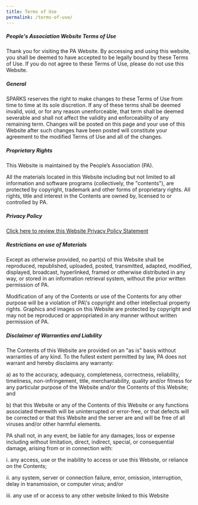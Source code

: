 ```yaml
---
title: Terms of Use
permalink: /terms-of-use/
---
```

##### **People's Association Website Terms of Use**

Thank you for visiting the PA Website. By accessing and using this website, you shall be deemed to have accepted to be legally bound by these Terms of Use. If you do not agree to these Terms of Use, please do not use this Website.

##### **General**

SPARKS reserves the right to make changes to these Terms of Use from time to time at its sole discretion. If any of these terms shall be deemed invalid, void, or for any reason unenforceable, that term shall be deemed severable and shall not affect the validity and enforceability of any remaining term. Changes will be posted on this page and your use of this Website after such changes have been posted will constitute your agreement to the modified Terms of Use and all of the changes.

##### **Proprietary Rights**

This Website is maintained by the People’s Association (PA).

All the materials located in this Website including but not limited to all information and software programs (collectively, the "contents"), are protected by copyright, trademark and other forms of proprietary rights. All rights, title and interest in the Contents are owned by, licensed to or controlled by PA.

##### **Privacy Policy**

[Click here to review this Website Privacy Policy Statement](https://www.onepa.gov.sg/terms-of-use)

##### **Restrictions on use of Materials**

Except as otherwise provided, no part(s) of this Website shall be reproduced, republished, uploaded, posted, transmitted, adapted, modified, displayed, broadcast, hyperlinked, framed or otherwise distributed in any way, or stored in an information retrieval system, without the prior written permission of PA.

Modification of any of the Contents or use of the Contents for any other purpose will be a violation of PA\\'s copyright and other intellectual property rights. Graphics and images on this Website are protected by copyright and may not be reproduced or appropriated in any manner without written permission of PA.

##### **Disclaimer of Warranties and Liability**

The Contents of this Website are provided on an "as is" basis without warranties of any kind. To the fullest extent permitted by law, PA does not warrant and hereby disclaims any warranty:

a) as to the accuracy, adequacy, completeness, correctness, reliability, timeliness, non-infringement, title, merchantability, quality and/or fitness for any particular purpose of the Website and/or the Contents of this Website; and

b) that this Website or any of the Contents of this Website or any functions associated therewith will be uninterrupted or error-free, or that defects will be corrected or that this Website and the server are and will be free of all viruses and/or other harmful elements.

PA shall not, in any event, be liable for any damages, loss or expense including without limitation, direct, indirect, special, or consequential damage, arising from or in connection with:

i. any access, use or the inability to access or use this Website, or reliance on the Contents;

ii. any system, server or connection failure, error, omission, interruption, delay in transmission, or computer virus; and/or

iii. any use of or access to any other website linked to this Website